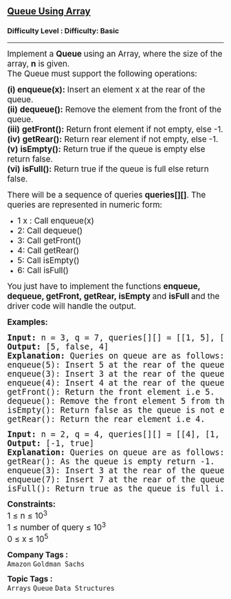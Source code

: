 <h2><a href="https://www.geeksforgeeks.org/problems/implement-queue-using-array/1">Queue Using Array</a></h2><h3>Difficulty Level : Difficulty: Basic</h3><hr><div class="problems_problem_content__Xm_eO"><p><span style="font-size: 14pt;">Implement a <strong>Queue </strong>using an Array, where the size of the array, <strong>n</strong> is given. <br>The Queue must support the following operations:</span></p>
<p><span style="font-size: 14pt;"><strong>(i)</strong><strong>&nbsp;enqueue(x):</strong> Insert an element x at the rear of the queue.<br><strong>(ii)</strong>&nbsp;<strong>dequeue():</strong> Remove the element from the front of the queue.</span><br><span style="font-size: 14pt;"><strong>(iii)</strong>&nbsp;<strong>getFront():</strong> Return front element if not empty, else -1.</span><br><span style="font-size: 14pt;"><strong>(iv)</strong>&nbsp;<strong>getRear():</strong>&nbsp;Return rear element if not empty, else -1.<br><strong>(v)</strong>&nbsp;<strong>isEmpty():</strong>&nbsp;Return true if the queue is empty else return false.<br><strong>(vi)</strong>&nbsp;<strong>isFull():</strong>&nbsp;Return true if the queue is full else return false.<br></span></p>
<p><span style="font-size: 14pt;">There will be a sequence of queries <strong>queries[][]</strong>. The queries are represented in numeric form:<br></span></p>
<ul>
<li><span style="font-size: 14pt;">1 x : Call enqueue(x)</span></li>
<li><span style="font-size: 14pt;">2: Call dequeue()</span></li>
<li><span style="font-size: 14pt;">3: Call getFront()</span></li>
<li><span style="font-size: 14pt;">4: Call getRear()</span></li>
<li><span style="font-size: 14pt;">5: Call isEmpty()</span></li>
<li><span style="font-size: 14pt;">6: Call isFull()</span></li>
</ul>
<p><span style="font-size: 14pt;">You just have to implement the functions <strong>enqueue, </strong><strong>dequeue, </strong><strong>getFront,&nbsp;getRear,&nbsp;isEmpty </strong>and <strong>isFull </strong>and the driver code will handle the output.</span></p>
<p><span style="font-size: 14pt;"><strong>Examples:</strong></span></p>
<pre><span style="font-size: 14pt;"><strong>Input: </strong>n = 3, q = 7, queries[][] = [[1, 5], [1, 3], [1, 4], [3], [2], [5], [4]]
<strong>Output: </strong>[5, false, 4]<strong>
Explanation: </strong>Queries on queue are as follows:<br>enqueue(5): Insert 5 at the rear of the queue.<br>enqueue(3): Insert 3 at the rear of the queue.<br>enqueue(4): Insert 4 at the rear of the queue.<br>getFront(): Return the front element i.e 5.<br>dequeue(): Remove the front element 5 from the queue.<br>isEmpty(): Return false as the queue is not empty.<br>getRear(): Return the rear element i.e 4.</span></pre>
<pre><span style="font-size: 14pt;"><strong>Input: </strong>n = 2, q = 4, queries[][] = [[4], [1, 3], [1, 7], [6]]
<strong>Output: </strong>[-1, true]<strong>
Explanation: </strong>Queries on queue are as follows:<br>getRear(): As the queue is empty return -1.<br>enqueue(3): Insert 3 at the rear of the queue.<br>enqueue(7): Insert 7 at the rear of the queue.</span><br><span style="font-size: 14pt;">isFull(): Return true as the queue is full i.e containing 2 elements.</span></pre>
<p><span style="font-size: 14pt;"><strong style="font-size: 14pt;">Constraints:</strong><br><span style="font-size: 14pt;">1 </span><span style="font-size: 18.6667px;">≤ n ≤ 10<sup>3</sup></span><br></span><span style="font-size: 14pt;">1 ≤ number of query ≤ 10<sup>3</sup><br>0 ≤ x<strong> </strong>≤ 10<sup>5</sup></span></p></div><p><span style=font-size:18px><strong>Company Tags : </strong><br><code>Amazon</code>&nbsp;<code>Goldman Sachs</code>&nbsp;<br><p><span style=font-size:18px><strong>Topic Tags : </strong><br><code>Arrays</code>&nbsp;<code>Queue</code>&nbsp;<code>Data Structures</code>&nbsp;